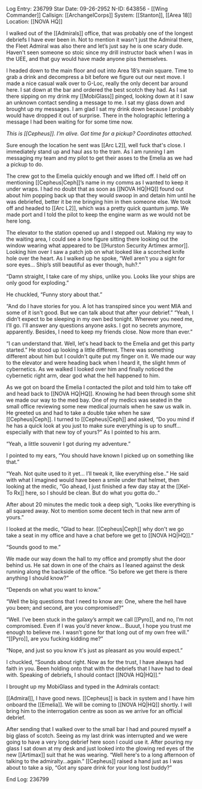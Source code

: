 Log Entry: 236799
Star Date: 09-26-2952
N-ID: 643856 - [[Wing Commander]]
Callsign: [[ArchangelCorps]]
System: [[Stanton]], [[Area 18]]
Location: [[NOVA HQ]]

I walked out of the [[Admirals]] office, that was probably one of the longest debriefs I have ever been in. Not to mention it wasn't just the Admiral there, the Fleet Admiral was also there and let’s just say he is one scary dude. Haven't seen someone so stoic since my drill instructor back when I was in the UEE, and that guy would have made anyone piss themselves. 

I headed down to the main floor and out into Area 18’s main square. Time to grab a drink and decompress a bit before we figure out our next move. I made a nice casual walk over to G-Loc, really the only decent bar around here. I sat down at the bar and ordered the best scotch they had. As I sat there sipping on my drink my [[MobiGlass]] pinged, looking down at it I saw an unknown contact sending a message to me. I sat my glass down and brought up my messages. I am glad I sat my drink down because I probably would have dropped it out of surprise. There in the holographic lettering a message I had been waiting for for some time now. 

*This is [[Cepheus]]. I’m alive. Got time for a pickup? Coordinates attached.*

Sure enough the location he sent was [[Arc L2]], well fuck that's close. I immediately stand up and haul ass to the tram. As I am running I am messaging my team and my pilot to get their asses to the Emelia as we had a pickup to do. 

The crew got to the Emelia quickly enough and we lifted off. I held off on mentioning [[Cepheus|Ceph]]’s name in my comms as I wanted to keep it under wraps. I had no doubt that as soon as [[NOVA HQ|HQ]] found out about him popping back up that they would swoop in and detain him until he was debriefed, better it be me bringing him in then someone else. We took off and headed to [[Arc L2]], which was a pretty quick quantum jump. We made port and I told the pilot to keep the engine warm as we would not be here long. 

The elevator to the station opened up and I stepped out. Making my way to the waiting area, I could see a lone figure sitting there looking out the window wearing what appeared to be [[Hurston Security Artimex armor]]. Looking him over I saw a patch job on what looked like a scorched knife hole over the heart. As I walked up he spoke, “Well aren’t you a sight for sore eyes… Ship’s still beautiful as ever though, huh?.”

“Damn straight, I take care of my ships, unlike you. Looks like your ships are only good for exploding.”

He chuckled, “Funny story about that.”

“And do I have stories for you. A lot has transpired since you went MIA and some of it isn't good. But we can talk about that after your debrief.”
“Yeah, I didn’t expect to be sleeping in my own bed tonight. Wherever you need me, I’ll go. I'll answer any questions anyone asks. I got no secrets anymore, apparently. Besides, I need to keep my friends close. Now more than ever.” 

“I can understand that. Well, let's head back to the Emelia and get this party started.” He stood up looking a little different. There was something different about him but I couldn't quite put my finger on it. We made our way to the elevator and were heading back when I heard it, the slight hmm of cybernetics. As we walked I looked over him and finally noticed the cybernetic right arm, dear god what the hell happened to him. 

As we got on board the Emelia I contacted the pilot and told him to take off and head back to [[NOVA HQ|HQ]]. Knowing he had been through some shit we made our way to the med bay. One of my medics was seated in the small office reviewing some new medical journals when he saw us walk in. He greeted us and had to take a double take when he saw [[Cepheus|Ceph]]. I turned to [[Cepheus|Ceph]] and asked, “Do you mind if he has a quick look at you just to make sure everything is up to snuff…especially with that new toy of yours?” As I pointed to his arm. 

“Yeah, a little souvenir I got during my adventure.”

I pointed to my ears, “You should have known I picked up on something like that.”

“Yeah. Not quite used to it yet… I’ll tweak it, like everything else..” He said with what I imagined would have been a smile under that helmet, then looking at the medic, “Go ahead, I just finished a few day stay at the [[Kel-To Rx]] here, so I should be clean. But do what you gotta do..” 

After about 20 minutes the medic took a deep sigh, “Looks like everything is all squared away. Not to mention some decent tech in that new arm of yours.”

I looked at the medic, “Glad to hear. [[Cepheus|Ceph]] why don't we go take a seat in my office and have a chat before we get to [[NOVA HQ|HQ]].” 

“Sounds good to me.” 

We made our way down the hall to my office and promptly shut the door behind us. He sat down in one of the chairs as I leaned against the desk running along the backside of the office. “So before we get there is there anything I should know?”

“Depends on what you want to know.”

“Well the big questions that I need to know are: One, where the hell have you been; and second, are you compromised?”

“Well. I’ve been stuck in the galaxy’s armpit we call [[Pyro]], and no, I’m not compromised. Even if I was you’d never know… Buuut, I hope you trust me enough to believe me. I wasn’t gone for that long out of my own free will.”
“[[Pyro]], are you fucking kidding me?”

“Nope, and just so you know it's just as pleasant as you would expect.”

I chuckled, “Sounds about right. Now as for the trust, I have always had faith in you. Been holding onto that with the debriefs that I have had to deal with. Speaking of debriefs, I should contact [[NOVA HQ|HQ]].”

I brought up my MobiGlass and typed in the Admirals contact:

[[Admiral]], I have good news. [[Cepheus]] is back in system and I have him onboard the [[Emelia]]. We will be coming to [[NOVA HQ|HQ]] shortly. I will bring him to the interrogation centre as soon as we arrive for an official debrief. 

After sending that I walked over to the small bar I had and poured myself a big glass of scotch. Seeing as my last drink was interrupted and we were going to have a very long debrief here soon I could use it. After pouring my glass I sat down at my desk and just looked into the glowing red eyes of the new [[Artimax]] suit that he was wearing. “Well here's to a long afternoon of talking to the admiralty…again.” [[Cepheus]] raised a hand just as I was about to take a sip, “Got any spare drink for your long lost buddy?”

End Log: 236799